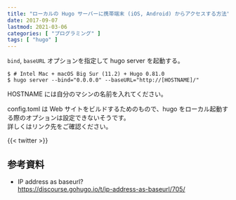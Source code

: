 ```yaml
---
title: "ローカルの Hugo サーバーに携帯端末 (iOS, Android) からアクセスする方法"
date: 2017-09-07
lastmod: 2021-03-06
categories: [ "プログラミング" ]
tags: [ "hugo" ]
---
```


`bind`, `baseURL` オプションを指定して hugo server を起動する。

```console
$ # Intel Mac + macOS Big Sur (11.2) + Hugo 0.81.0
$ hugo server --bind="0.0.0.0" --baseURL="http://[HOSTNAME]/"
```

HOSTNAME には自分のマシンの名前を入れてください。

config.toml は Web サイトをビルドするためのもので、hugo をローカル起動する際のオプションは設定できないそうです。<br />
詳しくはリンク先をご確認ください。

{{< twitter >}}

## 参考資料

- IP address as baseurl? <br />
  https://discourse.gohugo.io/t/ip-address-as-baseurl/705/
